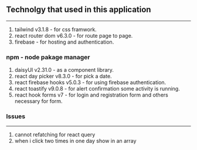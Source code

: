 ## Technolgy that used in this application
***
1. tailwind v3.1.8 - for css framwork.
2. react router dom v6.3.0 - for route page to page.
3. firebase - for hosting and authentication.
### npm - node pakage manager
1. daisyUI v2.31.0 - as a component library.
2. react day picker v8.3.0 - for pick a date.
3. react firebase hooks v5.0.3 - for using firebase authentication.
4. react toastify v9.0.8 - for alert confirmation some activity is running.
5. react hook forms v7 - for login and registration form and others necessary for form.

### Issues
***
1. cannot refatching for react query
2. when i click two times in one day show in an array